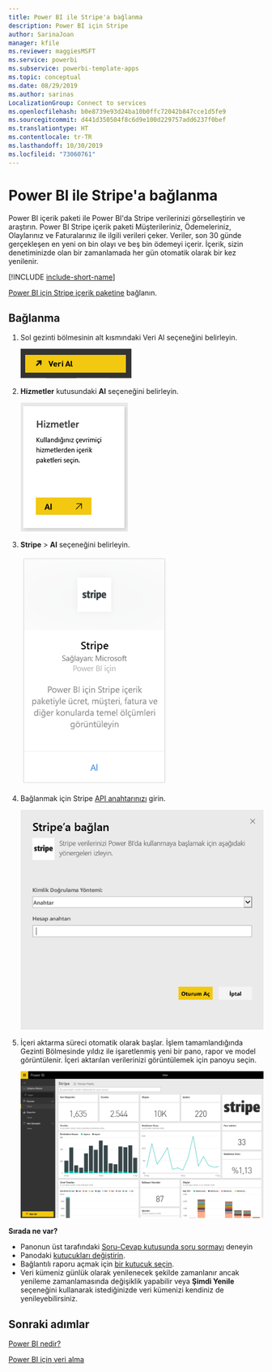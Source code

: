 ```yaml
---
title: Power BI ile Stripe'a bağlanma
description: Power BI için Stripe
author: SarinaJoan
manager: kfile
ms.reviewer: maggiesMSFT
ms.service: powerbi
ms.subservice: powerbi-template-apps
ms.topic: conceptual
ms.date: 08/29/2019
ms.author: sarinas
LocalizationGroup: Connect to services
ms.openlocfilehash: b0e8739e93d24ba10b0ffc72042b847cce1d5fe9
ms.sourcegitcommit: d441d350504f8c6d9e100d229757add6237f0bef
ms.translationtype: HT
ms.contentlocale: tr-TR
ms.lasthandoff: 10/30/2019
ms.locfileid: "73060761"
---
```

# <a name="connect-to-stripe-with-power-bi"></a>Power BI ile Stripe'a bağlanma
Power BI içerik paketi ile Power BI'da Stripe verilerinizi görselleştirin ve araştırın. Power BI Stripe içerik paketi Müşterileriniz, Ödemeleriniz, Olaylarınız ve Faturalarınız ile ilgili verileri çeker. Veriler, son 30 günde gerçekleşen en yeni on bin olayı ve beş bin ödemeyi içerir. İçerik, sizin denetiminizde olan bir zamanlamada her gün otomatik olarak bir kez yenilenir. 

[!INCLUDE [include-short-name](./includes/service-deprecate-content-packs.md)]

[Power BI için Stripe içerik paketine](https://app.powerbi.com/getdata/services/stripe) bağlanın.

## <a name="how-to-connect"></a>Bağlanma
1. Sol gezinti bölmesinin alt kısmındaki Veri Al seçeneğini belirleyin.  
   
    ![](media/service-connect-to-stripe/getdata.png)
2. **Hizmetler** kutusundaki **Al** seçeneğini belirleyin.  
   
    ![](media/service-connect-to-stripe/services.png)  
3. **Stripe** &gt; **Al** seçeneğini belirleyin.  
   
    ![](media/service-connect-to-stripe/stripe.png)  
4. Bağlanmak için Stripe [API anahtarınızı](https://dashboard.stripe.com/account/apikeys) girin.  
   
    ![](media/service-connect-to-stripe/creds.png)
5. İçeri aktarma süreci otomatik olarak başlar. İşlem tamamlandığında Gezinti Bölmesinde yıldız ile işaretlenmiş yeni bir pano, rapor ve model görüntülenir. İçeri aktarılan verilerinizi görüntülemek için panoyu seçin.
   
    ![](media/service-connect-to-stripe/dashboard.png)

**Sırada ne var?**

* Panonun üst tarafındaki [Soru-Cevap kutusunda soru sormayı](consumer/end-user-q-and-a.md) deneyin
* Panodaki [kutucukları değiştirin](service-dashboard-edit-tile.md).
* Bağlantılı raporu açmak için [bir kutucuk seçin](consumer/end-user-tiles.md).
* Veri kümeniz günlük olarak yenilenecek şekilde zamanlanır ancak yenileme zamanlamasında değişiklik yapabilir veya **Şimdi Yenile** seçeneğini kullanarak istediğinizde veri kümenizi kendiniz de yenileyebilirsiniz.

## <a name="next-steps"></a>Sonraki adımlar
[Power BI nedir?](fundamentals/power-bi-overview.md)

[Power BI için veri alma](service-get-data.md)

